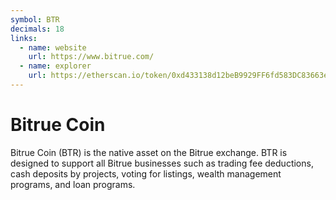 ```yaml
---
symbol: BTR
decimals: 18
links:
  - name: website
    url: https://www.bitrue.com/
  - name: explorer
    url: https://etherscan.io/token/0xd433138d12beB9929FF6fd583DC83663eea6Aaa5
---
```


# Bitrue Coin

Bitrue Coin (BTR) is the native asset on the Bitrue exchange. BTR is designed to support all Bitrue businesses such as trading fee deductions, cash deposits by projects, voting for listings, wealth management programs, and loan programs.
